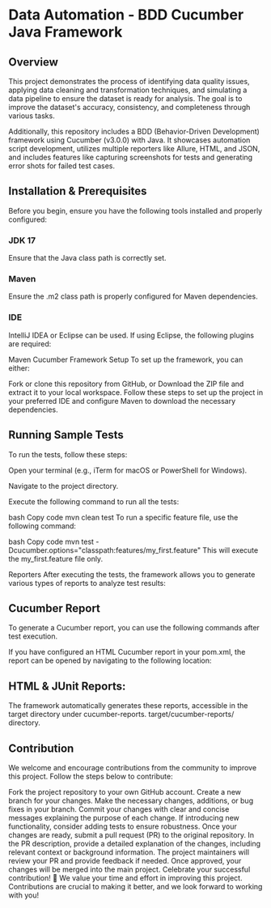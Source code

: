 # Data Automation - BDD Cucumber Java Framework
## Overview
This project demonstrates the process of identifying data quality issues, applying data cleaning and transformation techniques, and simulating a data pipeline to ensure the dataset is ready for analysis. The goal is to improve the dataset's accuracy, consistency, and completeness through various tasks.

Additionally, this repository includes a BDD (Behavior-Driven Development) framework using Cucumber (v3.0.0) with Java. It showcases automation script development, utilizes multiple reporters like Allure, HTML, and JSON, and includes features like capturing screenshots for tests and generating error shots for failed test cases.

## Installation & Prerequisites
Before you begin, ensure you have the following tools installed and properly configured:

### JDK 17 
Ensure that the Java class path is correctly set.

### Maven
Ensure the .m2 class path is properly configured for Maven dependencies.

### IDE
IntelliJ IDEA or Eclipse can be used. If using Eclipse, the following plugins are required:

Maven
Cucumber
Framework Setup
To set up the framework, you can either:

Fork or clone this repository from GitHub, or
Download the ZIP file and extract it to your local workspace.
Follow these steps to set up the project in your preferred IDE and configure Maven to download the necessary dependencies.

## Running Sample Tests
To run the tests, follow these steps:

Open your terminal (e.g., iTerm for macOS or PowerShell for Windows).

Navigate to the project directory.

Execute the following command to run all the tests:

bash
Copy code
mvn clean test
To run a specific feature file, use the following command:

bash
Copy code
mvn test -Dcucumber.options="classpath:features/my_first.feature"
This will execute the my_first.feature file only.

Reporters
After executing the tests, the framework allows you to generate various types of reports to analyze test results:

## Cucumber Report
To generate a Cucumber report, you can use the following commands after test execution.

If you have configured an HTML Cucumber report in your pom.xml, the report can be opened by navigating to the following location:

## HTML & JUnit Reports: 

The framework automatically generates these reports, accessible in the target directory under cucumber-reports.
target/cucumber-reports/ directory.
## Contribution
We welcome and encourage contributions from the community to improve this project. Follow the steps below to contribute:

Fork the project repository to your own GitHub account.
Create a new branch for your changes.
Make the necessary changes, additions, or bug fixes in your branch.
Commit your changes with clear and concise messages explaining the purpose of each change.
If introducing new functionality, consider adding tests to ensure robustness.
Once your changes are ready, submit a pull request (PR) to the original repository.
In the PR description, provide a detailed explanation of the changes, including relevant context or background information.
The project maintainers will review your PR and provide feedback if needed.
Once approved, your changes will be merged into the main project.
Celebrate your successful contribution! 🎉
We value your time and effort in improving this project. Contributions are crucial to making it better, and we look forward to working with you!

